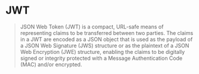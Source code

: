 # JWT

> JSON Web Token (JWT) is a compact, URL-safe means of representing
> claims to be transferred between two parties. The claims in a JWT
> are encoded as a JSON object that is used as the payload of a JSON
> Web Signature (JWS) structure or as the plaintext of a JSON Web
> Encryption (JWE) structure, enabling the claims to be digitally
> signed or integrity protected with a Message Authentication Code
(MAC) and/or encrypted.